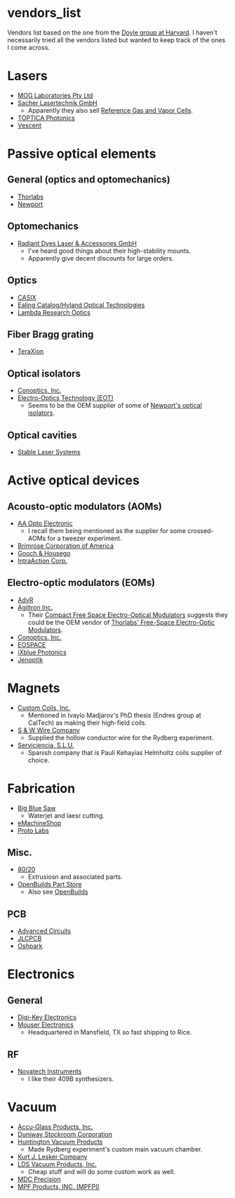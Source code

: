 # vendors_list
Vendors list based on the one from the [Doyle group at Harvard](http://doylegroup.harvard.edu/wiki/index.php?title=Vendor_List). I haven't necessarily tried all the vendors listed but wanted to keep track of the ones I come across.

# Lasers
- [MOG Laboratories Pty Ltd](https://www.moglabs.com/)
- [Sacher Lasertechnik GmbH](https://www.sacher-laser.com/)
  - Apparently they also sell [Reference Gas and Vapor Cells](https://www.sacher-laser.com/home/lab-equipment/spectroscopy/reference_gas_and_vapor_cells/reference_gas_and_vapor_cells.html).
- [TOPTICA Photonics](https://www.toptica.com/)
- [Vescent](https://vescent.com/)

# Passive optical elements
## General (optics and optomechanics)
- [Thorlabs](https://www.thorlabs.com/)
- [Newport](https://www.newport.com/)

## Optomechanics
- [Radiant Dyes Laser & Accessories GmbH](https://www.radiant-dyes.com/)
  - I've heard good things about their high-stability mounts.
  - Apparently give decent discounts for large orders.

## Optics
- [CASIX](https://www.casix.com/)
- [Ealing Catalog/Hyland Optical Technologies](https://www.ealingcatalog.com/)
- [Lambda Research Optics](https://www.lambda.cc/)

## Fiber Bragg grating
- [TeraXion](https://www.teraxion.com/)

## Optical isolators
- [Conoptics, Inc.](https://www.conoptics.com/)
- [Electro-Optics Technology (EOT)](https://www.eotech.com/)
  - Seems to be the OEM supplier of some of [Newport's optical isolators](https://www.newport.com/c/faraday-optical-isolators).

## Optical cavities
- [Stable Laser Systems](https://stablelasers.com/)

# Active optical devices
## Acousto-optic modulators (AOMs)
- [AA Opto Electronic](https://www.aaoptoelectronic.com/)
  - I recall them being mentioned as the supplier for some crossed-AOMs for a tweezer experiment.
- [Brimrose Corporation of America](https://www.brimrose.com/)
- [Gooch & Housego](https://gandh.com/)
- [IntraAction Corp.](https://intraaction.com/)

## Electro-optic modulators (EOMs)
- [AdvR](https://advr-inc.com/)
- [Agiltron Inc.](https://agiltron.com/)
  - Their [Compact Free Space Electro-Optical Modulators](https://agiltron.com/category/electro-optic-modulator/compact-free-space-optical-modulator/) suggests they could be the OEM vendor of [Thorlabs' Free-Space Electro-Optic Modulators](https://www.thorlabs.com/newgrouppage9.cfm?objectgroup_id=2729).
- [Conoptics, Inc.](https://www.conoptics.com/)
- [EOSPACE](https://www.eospace.com/)
- [iXblue Photonics](https://photonics.ixblue.com/)
- [Jenoptik](https://www.jenoptik.us/)

# Magnets
- [Custom Coils, Inc.](https://ccoils.com/)
  - Mentioned in Ivaylo Madjarov's PhD thesis (Endres group at CalTech) as making their high-field coils.
- [S & W Wire Company](https://www.swwireco.com/)
  - Supplied the hollow conductor wire for the Rydberg experiment.
- [Serviciencia, S.L.U.](http://www.serviciencia.es/helm-i-1.htm)
  - Spanish company that is Pauli Kehayias Helmholtz coils supplier of choice.

# Fabrication
- [Big Blue Saw](https://www.bigbluesaw.com/)
  - Waterjet and laesr cutting.
- [eMachineShop](https://www.emachineshop.com/)
- [Proto Labs](https://www.protolabs.com/)

## Misc.
- [80/20](https://8020.net/)
  - Extrusiosn and associated parts.
- [OpenBuilds Part Store](https://openbuildspartstore.com/)
  - Also see [OpenBuilds](https://openbuilds.com/)

## PCB
- [Advanced Circuits](https://www.4pcb.com/)
- [JLCPCB](https://jlcpcb.com/)
- [Oshpark](https://oshpark.com/)

# Electronics
## General
- [Digi-Key Electronics](https://www.digikey.com/)
- [Mouser Electronics](https://www.mouser.com/)
  - Headquartered in Mansfield, TX so fast shipping to Rice.

## RF
- [Novatech Instruments](https://www.novatechsales.com/)
  - I like their 409B synthesizers.

# Vacuum
- [Accu-Glass Products, Inc.](https://www.accuglassproducts.com/)
- [Duniway Stockroom Corporation](https://www.duniway.com/)
- [Huntington Vacuum Products](https://huntvac.com/)
  - Made Rydberg experiment's custom main vacuum chamber.
- [Kurt J. Lesker Company](https://www.lesker.com/)
- [LDS Vacuum Products, Inc.](https://www.ldsvacuumshopper.com/)
  - Cheap stuff and will do some custom work as well.
- [MDC Precision](https://www.mdcprecision.com/)
- [MPF Products, INC. (MPFPI)](https://mpfpi.com/)
